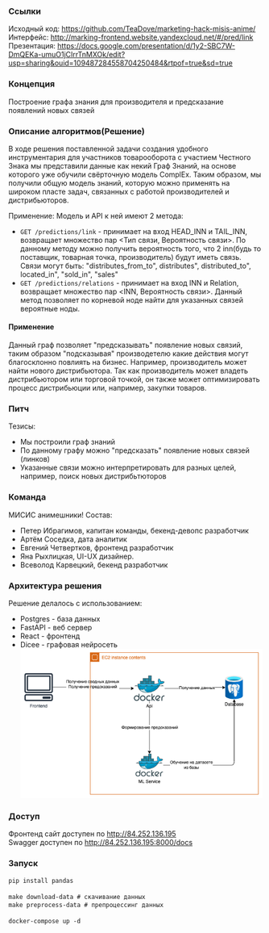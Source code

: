 ### Ссылки
Исходный код: https://github.com/TeaDove/marketing-hack-misis-anime/ <br>
Интерфейс: http://marking-frontend.website.yandexcloud.net/#/pred/link <br>
Презентация: https://docs.google.com/presentation/d/1y2-SBC7W-DmQEKa-umuO1jCIrrTnMXOk/edit?usp=sharing&ouid=109487284558704250484&rtpof=true&sd=true <br>

### Концепция
Построение графа знания для производителя и предсказание появлений новых связей

### Описание алгоритмов(Решение)
В ходе решения поставленной задачи создания удобного инструментария для участников товарооборота с участием Честного Знака мы представили данные как некий Граф Знаний, на основе которого уже обучили свёрточную модель ComplEx. Таким образом, мы получили общую модель знаний, которую можно применять на широком пласте задач, связанных с работой производителей и дистрибьюторов.

Применение:
Модель и API к ней имеют 2 метода:
- `GET /predictions/link` - принимает на вход HEAD_INN и TAIL_INN, возвращает множество пар <Тип связи, Вероятность связи>. По данному методу можно получить вероятность того, что 2 inn(будь то поставщик, товарная точка, производитель) будут иметь связь. Связи могут быть: "distributes_from_to", distributes", distributed_to", located_in", "sold_in", "sales"
- `GET /predictions/relations` - принимает на вход INN и Relation, возвращает множество пар <INN, Вероятность связи>. Данный метод позволяет по корневой ноде найти для указанных связей вероятные ноды. 

#### Применение
Данный граф позволяет "предсказывать" появление новых связий, таким образом "подсказывая" производетелю какие действия могут благосклонно повлиять на бизнес. Например, производитель может найти нового дистрибьютора. 
Так как производитель может владеть дистрибьютором или торговой точкой, он также может оптимизировать процесс дистрибьюции или, например, закупки товаров. 

### Питч
Тезисы:
- Мы построили граф знаний 
- По данному графу можно "предсказать" появление новых связей (линков)
- Указанные связи можно интерпретировать для разных целей, например, поиск новых дистрибьтюторов

### Команда
МИСИС анимешники!
Состав:
- Петер Ибрагимов, капитан команды, бекенд-девопс разработчик
- Артём Соседка, дата аналитик
- Евгений Четвертков, фронтенд разработчик
- Яна Рыхлицкая, UI-UX дизайнер.
- Всеволод Карвецкий, бекенд разработчик

### Архитектура решения
Решение делалось с использованием:
- Postgres - база данных
- FastAPI - веб сервер
- React - фронтенд
- Dicee - графовая нейросеть 
![arch.png](arch.png)

### Доступ
Фронтенд сайт доступен по http://84.252.136.195 <br>
Swagger доступен по http://84.252.136.195:8000/docs <br>

### Запуск
```
pip install pandas

make download-data # скачивание данных
make preprocess-data # препроцессинг данных

docker-compose up -d 
```


